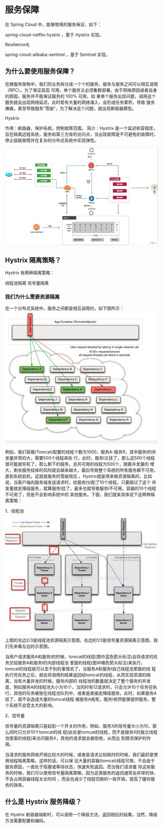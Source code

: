 # 服务保障

在 Spring Cloud 中，能够使用的服务保证，如下：

spring-cloud-netflix-hystrix ，基于 Hystrix 实现。

Resilience4j

spring-cloud-alibaba-sentinel ，基于 Sentinel 实现。

## 为什么要使用服务保障？

在微服务架构中，我们将业务拆分成一个个的服务，服务与服务之间可以相互调用（RPC）。为了保证其高
可用，单个服务又必须集群部署。由于网络原因或者自身的原因，服务并不能保证服务的 100% 可用，如
果单个服务出现问题，调用这个服务就会出现网络延迟，此时若有大量的网络涌入，会形成任务累积，导致
服务瘫痪，甚至导致服务“雪崩”。为了解决这个问题，就出现断路器模型。


Hystrix

作用：断路器，保护系统，控制故障范围。
简介：Hystrix 是一个延迟和容错库，旨在隔离远程系统，服务和第三方库的访问点，当出现故障是不可避免的故障时，停止级联故障并在复杂的分布式系统中实现弹性。

![image](https://github.com/williamzhang11/fastframework/blob/master/src/main/java/com/xiu/fastframework/image/hystrix.JPG)

## Hystrix 隔离策略？
Hystrix 有两种隔离策略：

线程池隔离
信号量隔离

### 我们为什么需要资源隔离

在一个分布式系统中，服务之间都是相互调用的，如下图所示：
![image](https://github.com/williamzhang11/fastframework/blob/master/src/main/java/com/xiu/fastframework/image/whyresourceisolation.JPG)

例如，我们容器(Tomcat)配置的线程个数为1000，服务A-服务R，其中服务I的并发量非常的大，需要500个线程来执
行，此时，服务I又挂了，那么这500个线程很可能就夯死了，那么剩下的服务，总共可用的线程为500个，随着并发量的
增大，剩余服务挂掉的风险就会越来越大，最后导致整个系统的所有服务都不可用，直到系统宕机。这就是服务的雪崩效应
。Hystrix就是用来做资源隔离的，比如说，当客户端向服务端发送请求时，给服务I分配了10个线程，只要超过了这个
并发量就走降级服务，就算服务I挂了，最多也就导致服务I不可用，容器的10个线程不可用了，但是不会影响系统中的
其他服务。下面，我们就来具体说下这两种隔离策略：

1、线程池

![image](https://github.com/williamzhang11/fastframework/blob/master/src/main/java/com/xiu/fastframework/image/threadpoolisolation.JPG)

上图的左边2/3是线程池资源隔离示意图，右边的1/3是信号量资源隔离示意图，我们先来看左边的示意图。


当用户请求服务A和服务I的时候，tomcat的线程(图中蓝色箭头标注)会将请求的任务交给服务A和服务I的内部线程池
里面的线程(图中橘色箭头标注)来执行，tomcat的线程就可以去干别的事情去了，当服务A和服务I自己线程池里面的线
程执行完任务之后，就会将调用的结果返回给tomcat的线程，从而实现资源的隔离，当有大量并发的时候，服务内部的
线程池的数量就决定了整个服务的并发度，例如服务A的线程池大小为10个，当同时有12请求时，只会允许10个任务在执
行，其他的任务被放在线程池队列中，或者是直接走降级服务，此时，如果服务A挂了，就不会造成大量的tomcat线程
被服务A拖死，服务I依然能够提供服务。整个系统不会受太大的影响。


2、信号量

信号量的资源隔离只是起到一个开关的作用，例如，服务X的信号量大小为10，那么同时只允许10个tomcat的线
程(此处是tomcat的线程，而不是服务X的独立线程池里面的线程)来访问服务X，其他的请求就会被拒绝，从而达
到限流保护的作用。


当请求的服务网络开销比较大的时候，或者是请求比较耗时的时候，我们最好是使用线程隔离策略，这样的话，可以保
证大量的容器(tomcat)线程可用，不会由于服务原因，一直处于阻塞或等待状态，快速失败返回。而当我们请求缓
存这些服务的时候，我们可以使用信号量隔离策略，因为这类服务的返回通常会非常的快，不会占用容器线程太长时间
，而且也减少了线程切换的一些开销，提高了缓存服务的效率。



## 什么是 Hystrix 服务降级？

在 Hystrix 断路器熔断时，可以调用一个降级方法，返回相应的结果。当然，降级方法需要配置和编码。

